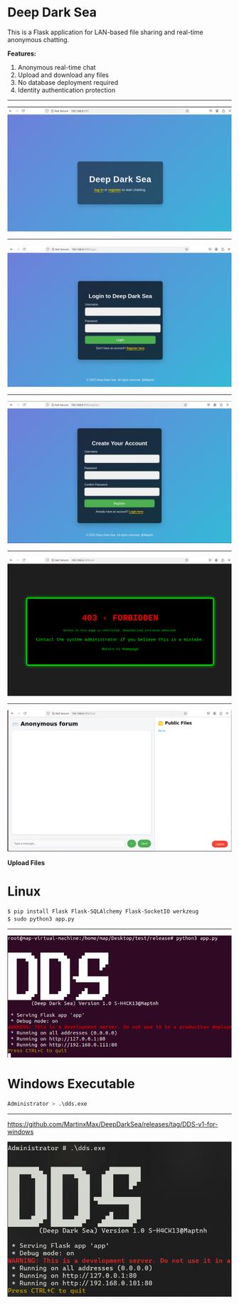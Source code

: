  

# Deep Dark Sea

This is a Flask application for LAN-based file sharing and real-time anonymous chatting.

**Features:**
1. Anonymous real-time chat
2. Upload and download any files
3. No database deployment required
4. Identity authentication protection

---

![alt text](./pic/image-1.png)

---

![alt text](./pic/image-2.png)

---

![alt text](./pic/image-3.png)

---

![alt text](./pic/image-4.png)

---

![alt text](./pic/image-5.png)

**Upload Files**

# Linux

```bash
$ pip install Flask Flask-SQLAlchemy Flask-SocketIO werkzeug
$ sudo python3 app.py
```

---

![alt text](./pic/image.png)

# Windows Executable

```bash
Administrator > .\dds.exe
```

---

https://github.com/MartinxMax/DeepDarkSea/releases/tag/DDS-v1-for-windows

![alt text](./pic/image-6.png)

 
